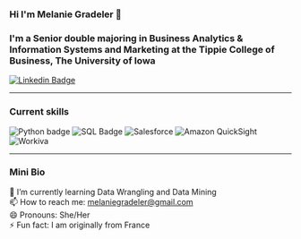 ### Hi I'm Melanie Gradeler 👋
### I'm a Senior double majoring in Business Analytics & Information Systems and Marketing at the Tippie College of Business, The University of Iowa

[![Linkedin Badge](https://img.shields.io/badge/-LinkedIn-0e76a8?style=flat-square&logo=Linkedin&logoColor=white)](www.linkedin.com/in/melanie-gradeler)

---  

### Current skills

![Python badge](https://img.shields.io/static/v1?message=Python&logo=Python&labelColor=3776AB&color=3776AB&logoColor=white&label=%20&style=for-the-badge) ![SQL Badge](https://img.shields.io/badge/SQL-Expert-green) ![Salesforce](https://img.shields.io/badge/Salesforce-Admin-blue?logo=salesforce&logoColor=white) ![Amazon QuickSight](https://img.shields.io/badge/Amazon%20QuickSight-Data%20Visualization-orange?logo=amazon&logoColor=white) ![Workiva](https://img.shields.io/badge/Workiva-Platform-blue?logo=workiva&logoColor=white)

---


### Mini Bio  
🌱 I’m currently learning Data Wrangling and Data Mining  
📫 How to reach me: melaniegradeler@gmail.com  
😄 Pronouns: She/Her  
⚡ Fun fact: I am originally from France  
